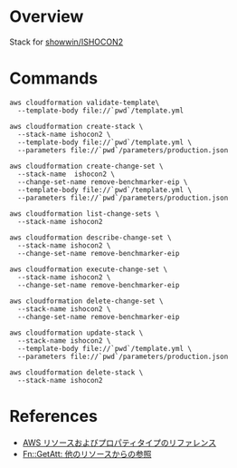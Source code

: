 # Overview
Stack for [showwin/ISHOCON2](https://github.com/showwin/ISHOCON2)

# Commands

```
aws cloudformation validate-template\
  --template-body file://`pwd`/template.yml

aws cloudformation create-stack \
  --stack-name ishocon2 \
  --template-body file://`pwd`/template.yml \
  --parameters file://`pwd`/parameters/production.json

aws cloudformation create-change-set \
  --stack-name  ishocon2 \
  --change-set-name remove-benchmarker-eip \
  --template-body file://`pwd`/template.yml \
  --parameters file://`pwd`/parameters/production.json

aws cloudformation list-change-sets \
  --stack-name ishocon2

aws cloudformation describe-change-set \
  --stack-name ishocon2 \
  --change-set-name remove-benchmarker-eip

aws cloudformation execute-change-set \
  --stack-name ishocon2 \
  --change-set-name remove-benchmarker-eip

aws cloudformation delete-change-set \
  --stack-name ishocon2 \
  --change-set-name remove-benchmarker-eip

aws cloudformation update-stack \
  --stack-name ishocon2 \
  --template-body file://`pwd`/template.yml \
  --parameters file://`pwd`/parameters/production.json

aws cloudformation delete-stack \
  --stack-name ishocon2
```

# References

- [AWS リソースおよびプロパティタイプのリファレンス](https://docs.aws.amazon.com/ja_jp/AWSCloudFormation/latest/UserGuide/aws-template-resource-type-ref.html)
- [Fn::GetAtt: 他のリソースからの参照](https://docs.aws.amazon.com/ja_jp/AWSCloudFormation/latest/UserGuide/intrinsic-function-reference-getatt.html)